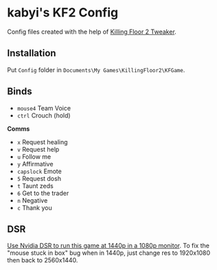 # kabyi's KF2 Config 
Config files created with the help of [Killing Floor 2 Tweaker](https://rejzor.wordpress.com/killing-floor-2-tweaker/).

## Installation 
Put `Config` folder in `Documents\My Games\KillingFloor2\KFGame`.

## Binds
- `mouse4` Team Voice
- `ctrl` Crouch (hold)

**Comms**
- `x` Request healing
- `v` Request help
- `u` Follow me
- `y` Affirmative
- `capslock` Emote
- `5` Request dosh
- `t` Taunt zeds
- `6` Get to the trader
- `n` Negative
- `c` Thank you

## DSR
[Use Nvidia DSR to run this game at 1440p in a 1080p monitor](https://www.nvidia.com/en-us/geforce/technologies/dsr/technology/). To fix the "mouse stuck in box" bug when in 1440p, just change res to 1920x1080 then back to 2560x1440. 